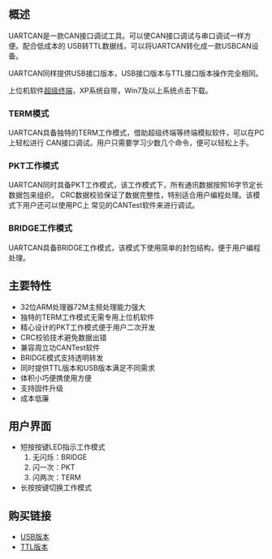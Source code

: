 ## 概述
UARTCAN是一款CAN接口调试工具。可以使CAN接口调试与串口调试一样方便。配合低成本的
USB转TTL数据线，可以将UARTCAN转化成一款USBCAN设备。

UARTCAN同样提供USB接口版本，USB接口版本与TTL接口版本操作完全相同。

上位机软件[超级终端](HOST/HyperTerminal.7z)，XP系统自带，Win7及以上系统点击下载。

### TERM模式
UARTCAN具备独特的TERM工作模式，借助超级终端等终端模拟软件，可以在PC上轻松进行
CAN接口调试。用户只需要学习少数几个命令，便可以轻松上手。

### PKT工作模式
UARTCAN同时具备PKT工作模式，该工作模式下，所有通讯数据按照16字节定长数据包来组织，
CRC数据校验保证了数据完整性，特别适合用户编程处理。该模式下用户还可以使用PC上
常见的CANTest软件来进行调试。

### BRIDGE工作模式
UARTCAN具备BRIDGE工作模式，该模式下使用简单的封包结构，便于用户编程处理。

## 主要特性
- 32位ARM处理器72M主频处理能力强大
- 独特的TERM工作模式无需专用上位机软件
- 精心设计的PKT工作模式便于用户二次开发
- CRC校验技术避免数据出错
- 兼容周立功CANTest软件
- BRIDGE模式支持透明转发
- 同时提供TTL版本和USB版本满足不同需求
- 体积小巧便携使用方便
- 支持固件升级
- 成本低廉

## 用户界面

- 短按按键LED指示工作模式
  1. 无闪烁：BRIDGE
  2. 闪一次：PKT
  3. 闪两次：TERM
- 长按按键切换工作模式

## 购买链接
- [USB版本](https://item.taobao.com/item.htm?spm=a1z10.1-c.w4004-9102396040.29.7db0abad4tIeu4&id=531094225355)
- [TTL版本](https://item.taobao.com/item.htm?spm=a1z10.5-c.w4002-9102396035.21.602f430flFQ0SU&id=531124016757)